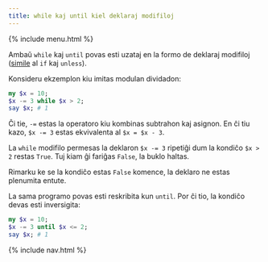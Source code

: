 ```yaml
---
title: while kaj until kiel deklaraj modifiloj
---
```


{% include menu.html %}

Ambaŭ `while` kaj `until` povas esti uzataj en la formo de deklaraj modifiloj ([simile](/eo/essentials/conditional-checks/modifiers) al `if` kaj `unless`).

Konsideru ekzemplon kiu imitas modulan dividadon:

```raku
my $x = 10;
$x -= 3 while $x > 2;
say $x; # 1
```

Ĉi tie, `-=` estas la operatoro kiu kombinas subtrahon kaj asignon. En ĉi tiu kazo, `$x -= 3` estas ekvivalenta al `$x = $x - 3`.

La `while` modifilo permesas la deklaron `$x -= 3` ripetiĝi dum la kondiĉo `$x > 2` restas `True`. Tuj kiam ĝi fariĝas `False`, la buklo haltas.

Rimarku ke se la kondiĉo estas `False` komence, la deklaro ne estas plenumita entute.

La sama programo povas esti reskribita kun `until`. Por ĉi tio, la kondiĉo devas esti inversigita:

```raku
my $x = 10;
$x -= 3 until $x <= 2;
say $x; # 1
```

{% include nav.html %}